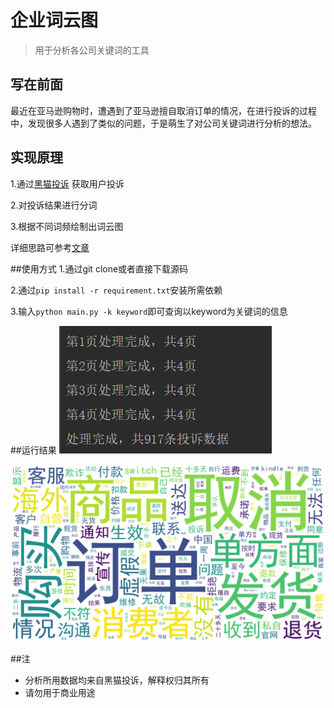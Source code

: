 # 企业词云图
>用于分析各公司关键词的工具

## 写在前面

最近在亚马逊购物时，遭遇到了亚马逊擅自取消订单的情况，在进行投诉的过程中，发现很多人遇到了类似的问题，于是萌生了对公司关键词进行分析的想法。

## 实现原理
1.通过[黑猫投诉](https://tousu.sina.com.cn/) 获取用户投诉

2.对投诉结果进行分词

3.根据不同词频绘制出词云图

详细思路可参考[文章](https://blog.csdn.net/steveyg/article/details/86590291)

##使用方式
1.通过git clone或者直接下载源码

2.通过```pip install -r requirement.txt```安装所需依赖

3.输入```python main.py -k keyword```即可查询以keyword为关键词的信息

##运行结果
![image](doc/runtime.png)

![image](doc/result.png)

##注
- 分析所用数据均来自黑猫投诉，解释权归其所有
- 请勿用于商业用途
